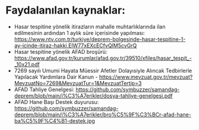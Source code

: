 # Faydalanılan kaynaklar:  
- Hasar tespitine yönelik itirazların mahalle muhtarlıklarında ilan edilmesinin ardından 1 aylık süre içerisinde yapılması: https://www.ntv.com.tr/turkiye/deprem-bolgesinde-hasar-tespitine-1-ay-icinde-itiraz-hakki,ElW77xEXcECfvQIM5cvGrQ
- Hasar tespitine yönelik AFAD broşürü: https://www.afad.gov.tr/kurumlar/afad.gov.tr/39510/xfiles/hasar_tespit_-_10x21.pdf  
- 7269 sayılı Umumi Hayata Müessir Afetler Dolayısiyle Alıncak Tedbirlerle Yapılacak Yardımlara Dair Kanun - https://www.mevzuat.gov.tr/mevzuat?MevzuatNo=7269&MevzuatTur=1&MevzuatTertip=3
- AFAD Tahliye Genelgesi: https://github.com/symbuzzer/samandag-deprem/blob/main/i%C3%A7erikler/dosya-tahliye-genelgesi.pdf
- AFAD Hane Başı Destek duyurusu: https://github.com/symbuzzer/samandag-deprem/blob/main/i%C3%A7erikler/bro%C5%9F%C3%BCr-afad-hane-ba%C5%9F%C4%B1-destek.jpg
